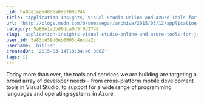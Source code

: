 ```yaml
---
_id: 5a88e1adbd6dca0d5f0d2746
title: "Application Insights, Visual Studio Online and Azure Tools for Java Developers"
url: 'http://blogs.msdn.com/b/somasegar/archive/2015/03/12/application-insights-visual-studio-online-and-azure-tools-for-java-developers.aspx'
category: 5a88e1adbd6dca0d5f0d2746
slug: 'application-insights-visual-studio-online-and-azure-tools-for-java-developers'
user_id: 5a83ce59d6eb0005c4ecda2c
username: 'bill-s'
createdOn: '2015-03-14T10:34:46.000Z'
tags: []
---
```


Today more than ever, the tools and services we are building are targeting a broad array of developer needs - from cross-platform mobile development tools in Visual Studio, to support for a wide range of programming languages and operating systems in Azure.
